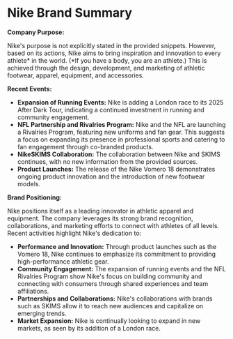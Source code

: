 # Nike Brand Summary

**Company Purpose:**

Nike's purpose is not explicitly stated in the provided snippets. However, based on its actions, Nike aims to bring inspiration and innovation to every athlete* in the world. (*If you have a body, you are an athlete.) This is achieved through the design, development, and marketing of athletic footwear, apparel, equipment, and accessories.

**Recent Events:**

*   **Expansion of Running Events:** Nike is adding a London race to its 2025 After Dark Tour, indicating a continued investment in running and community engagement.
*   **NFL Partnership and Rivalries Program:** Nike and the NFL are launching a Rivalries Program, featuring new uniforms and fan gear. This suggests a focus on expanding its presence in professional sports and catering to fan engagement through co-branded products.
*   **NikeSKIMS Collaboration:** The collaboration between Nike and SKIMS continues, with no new information from the provided sources.
*   **Product Launches:** The release of the Nike Vomero 18 demonstrates ongoing product innovation and the introduction of new footwear models.

**Brand Positioning:**

Nike positions itself as a leading innovator in athletic apparel and equipment. The company leverages its strong brand recognition, collaborations, and marketing efforts to connect with athletes of all levels. Recent activities highlight Nike's dedication to:

*   **Performance and Innovation:** Through product launches such as the Vomero 18, Nike continues to emphasize its commitment to providing high-performance athletic gear.
*   **Community Engagement:** The expansion of running events and the NFL Rivalries Program show Nike's focus on building community and connecting with consumers through shared experiences and team affiliations.
*   **Partnerships and Collaborations:** Nike's collaborations with brands such as SKIMS allow it to reach new audiences and capitalize on emerging trends.
*   **Market Expansion:** Nike is continually looking to expand in new markets, as seen by its addition of a London race.